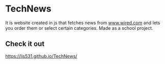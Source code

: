 # TechNews
It is website created in js that fetches news from www.wired.com and lets you order them or select certain categories. Made as a school project.

## Check it out
https://lis531.github.io/TechNews/